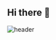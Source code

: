 ## Hi there 👋
![header](https://capsule-render.vercel.app/api?type=blur&color=background:%20%233F5EFB;background:%20radial-gradient(circle,%20rgba(63,%2094,%20251,%201)%200%,%20rgba(252,%2070,%20107,%201)%20100%);&height=200px&section=header&text="Welcome%20to%20my%20github")


<!--
**danbi-seo/danbi-seo** is a ✨ _special_ ✨ repository because its `README.md` (this file) appears on your GitHub profile.

Here are some ideas to get you started:

- 🔭 I’m currently working on ...
- 🌱 I’m currently learning ...
- 👯 I’m looking to collaborate on ...
- 🤔 I’m looking for help with ...
- 💬 Ask me about ...
- 📫 How to reach me: ...
- 😄 Pronouns: ...
- ⚡ Fun fact: ...
-->
